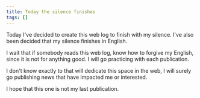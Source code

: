 ```yaml
---
title: Today the silence finishes
tags: []
---
```

Today I've decided to create this web log to finish with my silence. I've also been decided that my silence finishes in English. 

I wait that if somebody reads this web log, know how to forgive my English, since it is not for anything good. I will go practicing with each publication. 

I don't know exactly to that will dedicate this space in the web, I will surely go publishing news that have impacted me or interested. 

I hope that this one is not my last publication. 

